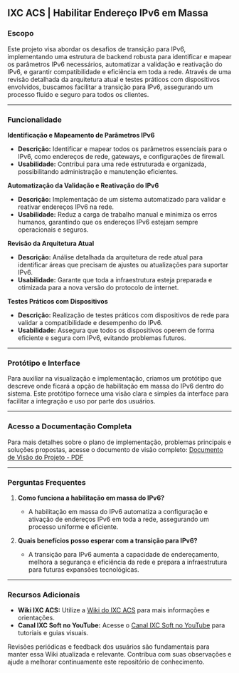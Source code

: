 ## IXC ACS | Habilitar Endereço IPv6 em Massa

### Escopo

Este projeto visa abordar os desafios de transição para IPv6, implementando uma estrutura de backend robusta para identificar e mapear os parâmetros IPv6 necessários, automatizar a validação e reativação do IPv6, e garantir compatibilidade e eficiência em toda a rede. Através de uma revisão detalhada da arquitetura atual e testes práticos com dispositivos envolvidos, buscamos facilitar a transição para IPv6, assegurando um processo fluido e seguro para todos os clientes.

---

### Funcionalidade

**Identificação e Mapeamento de Parâmetros IPv6**

- **Descrição:** Identificar e mapear todos os parâmetros essenciais para o IPv6, como endereços de rede, gateways, e configurações de firewall.
- **Usabilidade:** Contribui para uma rede estruturada e organizada, possibilitando administração e manutenção eficientes.

**Automatização da Validação e Reativação do IPv6**

- **Descrição:** Implementação de um sistema automatizado para validar e reativar endereços IPv6 na rede.
- **Usabilidade:** Reduz a carga de trabalho manual e minimiza os erros humanos, garantindo que os endereços IPv6 estejam sempre operacionais e seguros.

**Revisão da Arquitetura Atual**

- **Descrição:** Análise detalhada da arquitetura de rede atual para identificar áreas que precisam de ajustes ou atualizações para suportar IPv6.
- **Usabilidade:** Garante que toda a infraestrutura esteja preparada e otimizada para a nova versão do protocolo de internet.

**Testes Práticos com Dispositivos**

- **Descrição:** Realização de testes práticos com dispositivos de rede para validar a compatibilidade e desempenho do IPv6.
- **Usabilidade:** Assegura que todos os dispositivos operem de forma eficiente e segura com IPv6, evitando problemas futuros.

---

### Protótipo e Interface

Para auxiliar na visualização e implementação, criamos um protótipo que descreve onde ficará a opção de habilitação em massa do IPv6 dentro do sistema. Este protótipo fornece uma visão clara e simples da interface para facilitar a integração e uso por parte dos usuários.

---

### Acesso a Documentação Completa

Para mais detalhes sobre o plano de implementação, problemas principais e soluções propostas, acesse o documento de visão completo:
[Documento de Visão do Projeto - PDF](https://docs.google.com/document/d/1q6IW1jufQ81o6j1L7xSaLTsW7z7bZUV-/edit?usp=sharing&ouid=109241438252381002418&rtpof=true&sd=true)

---

### Perguntas Frequentes

1. **Como funciona a habilitação em massa do IPv6?**
   - A habilitação em massa do IPv6 automatiza a configuração e ativação de endereços IPv6 em toda a rede, assegurando um processo uniforme e eficiente.

2. **Quais benefícios posso esperar com a transição para IPv6?**
   - A transição para IPv6 aumenta a capacidade de endereçamento, melhora a segurança e eficiência da rede e prepara a infraestrutura para futuras expansões tecnológicas.

---

### Recursos Adicionais

- **Wiki IXC ACS:** Utilize a [Wiki do IXC ACS](https://wikiacs.ixcsoft.com.br/) para mais informações e orientações.
- **Canal IXC Soft no YouTube:** Acesse o [Canal IXC Soft no YouTube](https://youtube.com/@ixcsoft?si=ttPB4ZyUpmDKkwdx) para tutoriais e guias visuais.

Revisões periódicas e feedback dos usuários são fundamentais para manter essa Wiki atualizada e relevante. Contribua com suas observações e ajude a melhorar continuamente este repositório de conhecimento.